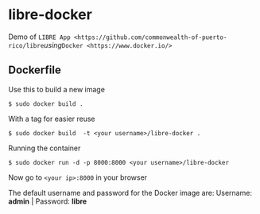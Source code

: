 libre-docker
=============

Demo of `LIBRE App <https://github.com/commonwealth-of-puerto-rico/libre`_using_`Docker <https://www.docker.io/>`


Dockerfile
----------
Use this to build a new image

    $ sudo docker build .

With a tag for easier reuse

    $ sudo docker build  -t <your username>/libre-docker .

Running the container

    $ sudo docker run -d -p 8000:8000 <your username>/libre-docker

Now go to `<your ip>:8000` in your browser

The default username and password for the Docker image are:
Username: **admin** | Password: **libre**
